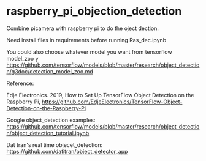 # raspberry_pi_objection_detection
Combine picamera with raspberry pi to do the oject dection.

Need install files in requirements before running Ras_dec.ipynb

You could also choose whatever  model you want from tensorflow model_zoo y https://github.com/tensorflow/models/blob/master/research/object_detection/g3doc/detection_model_zoo.md



Reference:

Edje Electronics. 2019, How to Set Up TensorFlow Object Detection on the Raspberry Pi, https://github.com/EdjeElectronics/TensorFlow-Object-Detection-on-the-Raspberry-Pi      

Google object_detection examples:
https://github.com/tensorflow/models/blob/master/research/object_detection/object_detection_tutorial.ipynb

Dat tran's real time objecet_detection:
https://github.com/datitran/object_detector_app
